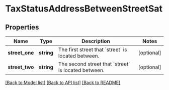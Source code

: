 # TaxStatusAddressBetweenStreetSat

## Properties
Name | Type | Description | Notes
------------ | ------------- | ------------- | -------------
**street_one** | **string** | The first street that &#x60;street&#x60; is located between. | [optional] 
**street_two** | **string** | The second street that &#x60;street&#x60; is located between. | [optional] 

[[Back to Model list]](../../README.md#documentation-for-models) [[Back to API list]](../../README.md#documentation-for-api-endpoints) [[Back to README]](../../README.md)

